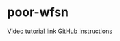 # poor-wfsn

[Video tutorial link](https://youtu.be/OI1LEN-SgLM)
[GitHub instructions](https://github.com/FurkanGozukara/Stable-Diffusion/blob/main/Tutorials/1-Click-DeepFake-Tutorial.md)
